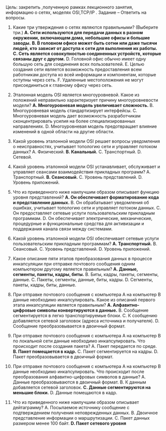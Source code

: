   
Цель: закрепить ,полученную рамках лекционного занятия,
информацию о сетях, моделях OSI,TCP/IP .
Задание – Ответить на вопросы.
  
1. Какие три утверждения о сетях являются правильными? (Выберите три.)
	**A. Сети используются для передачи данных в разном окружении,**
	**включающем дома, небольшие офисы и большие заводы.**
	**B. В головном офисе может быть сотни или даже тысячи людей, кто**
	**зависит от доступа к сети для выполнения их работы.**
	**C. Сеть является совокупностью соединенных устройств, которые связаны**
	**друг с другом.**
	D. Головной офис обычно имеет одну большую сеть для соединения всех
	пользователей.
	E. Целью создания сети является возможность предоставления всем
	работникам доступа ко всей информации и компонентам, которые
	оступны через сеть.
	F. Удаленные местоположения не могут присоединиться к главному офису
	через сеть.
  
2. Эталонная модель OSI является многоуровневой. Какое из положений
неправильно характеризует причину многоуровневости модели?
	**A. Многоуровневая модель увеличивает сложность.**
	B. Многоуровневая модель стандартизирует интерфейсы.
	C. Многоуровневая модель дает возможность разработчикам
	сконцентрировать усилия на более специализированных направлениях.
	D. Многоуровневая модель предотвращает влияние изменений в одной
	области на другие области.
  
3. Какой уровень эталонной модели OSI решает вопросы уведомления о
неисправностях, учитывает топологию сети и управляет потоком данных?
	A. Физический.
	**B. Канальный.**
	C. Транспортный.
	D. Сетевой.
  
4. Какой уровень эталонной модели OSI устанавливает, обслуживает и
управляет сеансами взаимодействия прикладных программ?
	A. Транспортный.
	**B. Сеансовый.**
	C. Уровень представлений.
	D. Уровень приложений.
  
5. Что из приведенного ниже наилучшим образом описывает функцию уровня
представлений?
	**A. Он обеспечивает форматирование кода и представление данных.**
	B. Он обрабатывает уведомления об ошибках, учитывает топологию сети и
	управляет потоком данных.
	C. Он предоставляет сетевые услуги пользовательским прикладным
	программам.
	D. Он обеспечивает электрические, механические, процедурные и
	функциональные средства для активизации и поддержания канала связи
	между системами.
  
6. Какой уровень эталонной модели OSI обеспечивает сетевые услуги
пользовательским прикладным программам?
	**A. Транспортный.**
	B. Сеансовый.
	C. Уровень представлений.
	D. Уровень приложений.
  
7. Какое описание пяти этапов преобразования данных в процессе
инкапсуляции при отправке почтового сообщения одним компьютером
другому является правильным?
	**A. Данные, сегменты, пакеты, кадры, биты.**
	B. Биты, кадры, пакеты, сегменты, данные.
	C. Пакеты, сегменты, данные, биты, кадры.
	D. Сегменты, пакеты, кадры, биты, данные.
  
8. При отправке почтового сообщения с компьютера А на компьютер В
данные необходимо инкапсулировать. Какое из описаний первого этапа
инкапсуляции является правильным?
	**A. Алфавитно-цифровые символы конвертируются в данные.**
	B. Сообщение сегментируется в легко транспортируемые блоки.
	C. К сообщению добавляется сетевой заголовок (адреса источника и
	получателя).
	D. Сообщение преобразовывается в двоичный формат.
  
9. При отправке почтового сообщения с компьютера А на компьютер В по
локальной сети данные необходимо инкапсулировать. Что происходит после
создания пакета?
	A. Пакет передается по среде.
	**B. Пакет помещается в кадр.**
	C. Пакет сегментируется на кадры.
	D. Пакет преобразовывается в двоичный формат.
  
10. При отправке почтового сообщения с компьютера А на компьютер В
данные необходимо инкапсулировать. Что происходит после преобразования
алфавитно-цифровых символов в данные?
	A. Данные преобразовываются в двоичный формат.
	B. К данным добавляется сетевой заголовок.
	**C. Данные сегментируются на меньшие блоки.**
	D. Данные помещаются в кадр.
  
11. Что из приведенного ниже наилучшим образом описывает дейтаграмму?
	A. Посылаемое источнику сообщение с подтверждением получения
	неповрежденных данных.
	B. Двоичное представление информации о маршрутизации.
	C. Пакет данных размером менее 100 байт.
	**D. Пакет сетевого уровня**
  